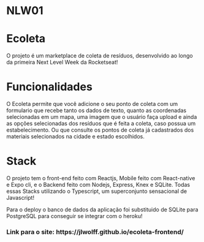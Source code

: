 # NLW01
<h1>Ecoleta</h1>

O projeto é um marketplace de coleta de resíduos, desenvolvido ao longo da primeira Next Level Week da Rocketseat!

<h1>Funcionalidades</h1>
  O Ecoleta permite que você adicione o seu ponto de coleta com um formulario que recebe tanto os dados de texto, quanto as coordenadas selecionadas em um mapa, uma imagem que o usuário faça upload e ainda as opções selecionadas dos resíduos que é feita a coleta, caso possua um estabelecimento. Ou que consulte os pontos de coleta já cadastrados dos materiais selecionados na cidade e estado escolhidos.
  
<h1>Stack</h1>

  O projeto tem o front-end feito com Reactjs, Mobile feito com React-native e Expo cli, e o Backend feito com Nodejs, Express, Knex e SQLite. Todas essas Stacks utilizando o Typescript, um superconjunto sensacional de Javascript!
  
  Para o deploy o banco de dados da aplicação foi substituido de SQLite para PostgreSQL para conseguir se integrar com o heroku!
  <h3>Link para o site: https://jlwolff.github.io/ecoleta-frontend/<h3>


